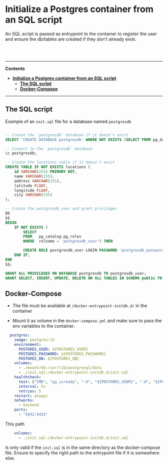 
# **Initialize a Postgres container from an SQL script**

An SQL script is passed as entrypoint to the container to register the user and ensure the db/tables are created if they don't already exist. 


<br><br>


---
**Contents**
- [**Initialize a Postgres container from an SQL script**](#initialize-a-postgres-container-from-an-sql-script)
  - [**The SQL script**](#the-sql-script)
  - [**Docker-Compose**](#docker-compose)


---

## **The SQL script**

Example of an `init.sql` file for a database named `postgresdb`

```sql

-- Create the `postgresdb` database if it doesn't exist
SELECT 'CREATE DATABASE postgresdb' WHERE NOT EXISTS (SELECT FROM pg_database WHERE datname = 'postgresdb')\gexec

-- Connect to the `postgresdb` database
\c postgresdb;

-- Create the locations table if it doesn't exist
CREATE TABLE IF NOT EXISTS locations (
    id VARCHAR(255) PRIMARY KEY,
    name VARCHAR(255),
    address VARCHAR(255),
    latitude FLOAT,
    longitude FLOAT,
    city VARCHAR(255)
);

-- Create the postgresdb_user and grant privileges
DO
$$
BEGIN
    IF NOT EXISTS (
        SELECT
        FROM   pg_catalog.pg_roles
        WHERE  rolname = 'postgresdb_user') THEN

        CREATE ROLE postgresdb_user LOGIN PASSWORD 'postgresdb_password';
    END IF;
END
$$;

GRANT ALL PRIVILEGES ON DATABASE postgresdb TO postgresdb_user;
GRANT SELECT, INSERT, UPDATE, DELETE ON ALL TABLES IN SCHEMA public TO postgresdb_user;
```



## **Docker-Compose**

- The file must be available at `/docker-entrypoint-initdb.d/` in the container

- Mount it as volume in the `docker-compose.yml` and make sure to pass the env variables to the container.



```yaml
  postgres:
    image: postgres:13
    environment:
      POSTGRES_USER: ${POSTGRES_USER}
      POSTGRES_PASSWORD: ${POSTGRES_PASSWORD}
      POSTGRES_DB: ${POSTGRES_DB}
    volumes:
      - ./mount/db:/var/lib/postgresql/data
      - ./init.sql:/docker-entrypoint-initdb.d/init.sql
    healthcheck:
      test: ["CMD", "pg_isready", "-U", "${POSTGRES_USER}", "-d", "${POSTGRES_DB}"]
      interval: 5s
      retries: 5
    restart: always
    networks:
      - backend
    ports:
      - "5432:5432"
```

This path
```yaml
    volumes:
      - ./init.sql:/docker-entrypoint-initdb.d/init.sql
```

Is only valid if the `init.sql` is in the same directory as the docker-compose file.
Ensure to specify the right path to the entrypoint file if it is somewhere else.  
